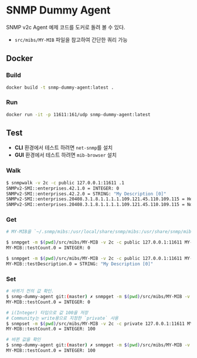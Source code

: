 # SNMP Dummy Agent
SNMP v2c Agent 예제 코드를 도커로 돌려 볼 수 있다.
* `src/mibs/MY-MIB` 파일을 참고하여 간단한 쿼리 가능

## Docker
### Build
```bash
docker build -t snmp-dummy-agent:latest .
```
### Run
```bash
docker run -it -p 11611:161/udp snmp-dummy-agent:latest
```

## Test
* __CLI__ 환경에서 테스트 하려면 `net-snmp`를 설치
* __GUI__ 환경에서 테스트 하려면 `mib-browser` 설치
   
### Walk
```bash
$ snmpwalk -v 2c -c public 127.0.0.1:11611 .1
SNMPv2-SMI::enterprises.42.1.0 = INTEGER: 0
SNMPv2-SMI::enterprises.42.2.0 = STRING: "My Description [0]"
SNMPv2-SMI::enterprises.20408.3.1.8.1.1.1.1.109.121.45.110.109.115 = Hex-STRING: 00 00 00 00 00 00
SNMPv2-SMI::enterprises.20408.3.1.8.1.1.1.1.109.121.45.110.109.115 = No more variables left in this MIB View (It is past the end of the MIB tree)
```

### Get
```bash
# MY-MIB을 `~/.snmp/mibs:/usr/local/share/snmp/mibs:/usr/share/snmp/mibs` 중 한 곳에 넣거나 위치를 지정해야 한다.

$ snmpget -m $(pwd)/src/mibs/MY-MIB -v 2c -c public 127.0.0.1:11611 MY-MIB::testCount.0
MY-MIB::testCount.0 = INTEGER: 0

$ snmpget -m $(pwd)/src/mibs/MY-MIB -v 2c -c public 127.0.0.1:11611 MY-MIB::testDescription.0
MY-MIB::testDescription.0 = STRING: "My Description [0]"
```

### Set
```bash
# 바뀌기 전의 값 확인.
$ snmp-dummy-agent git:(master) ✗ snmpget -m $(pwd)/src/mibs/MY-MIB -v 2c -c public 127.0.0.1:11611 MY-MIB::testCount.0
MY-MIB::testCount.0 = INTEGER: 0

# i(Integer) 타입으로 값 100을 저장
# Community는 write용으로 지정한 `private` 사용
$ snmpset -m $(pwd)/src/mibs/MY-MIB -v 2c -c private 127.0.0.1:11611 MY-MIB::testCount.0 i 100
MY-MIB::testCount.0 = INTEGER: 100

# 바뀐 값을 확인
$ snmp-dummy-agent git:(master) ✗ snmpget -m $(pwd)/src/mibs/MY-MIB -v 2c -c public 127.0.0.1:11611 MY-MIB::testCount.0
MY-MIB::testCount.0 = INTEGER: 100
```